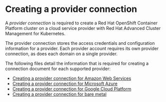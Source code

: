 # Creating a provider connection

A *provider connection* is required to create a Red Hat OpenShift Container Platform cluster on a cloud service provider with Red Hat Advanced Cluster Management for Kubernetes.

The provider connection stores the access credentials and configuration information for a provider. Each provider account requires its own provider connection, as does each domain on a single provider. 

The following files detail the information that is required for creating a connection document for each supported provider:

- [Creating a provider connection for Amazon Web Services](cloud_conn_aws.md)
- [Creating a provider connection for Microsoft Azure](cloud_conn_aks.md)
- [Creating a provider connection for Google Cloud Platform](cloud_conn_gke.md)
- [Creating a provider connection for bare metal](cloud_conn_bare.md)
